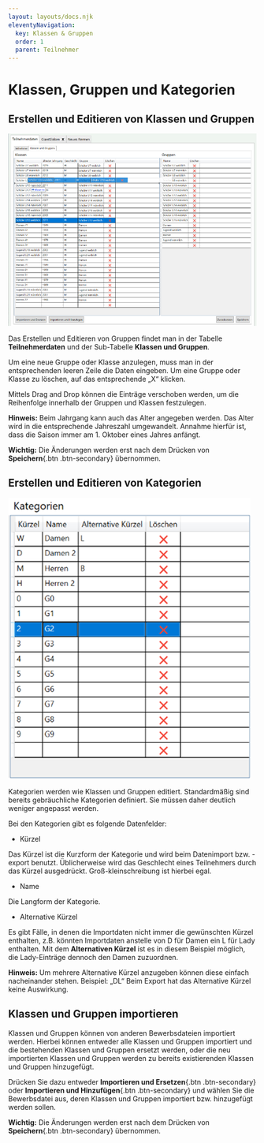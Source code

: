 ```yaml
---
layout: layouts/docs.njk
eleventyNavigation:
  key: Klassen & Gruppen
  order: 1
  parent: Teilnehmer
---
```


# Klassen, Gruppen und Kategorien

## Erstellen und Editieren von Klassen und Gruppen

![Teilnehmer](../../assets/images/de/teilnehmer_bild1.png)

Das Erstellen und Editieren von Gruppen findet man in der Tabelle **Teilnehmerdaten** und der Sub-Tabelle **Klassen und Gruppen**. 

Um eine neue Gruppe oder Klasse anzulegen, muss man in der entsprechenden leeren Zeile die Daten eingeben. Um eine Gruppe oder Klasse zu löschen, auf das entsprechende „X“ klicken.

Mittels Drag and Drop können die Einträge verschoben werden, um die Reihenfolge innerhalb der Gruppen und Klassen festzulegen.

**Hinweis:** Beim Jahrgang kann auch das Alter angegeben werden. Das Alter wird in die entsprechende Jahreszahl umgewandelt. Annahme hierfür ist, dass die Saison immer am 1. Oktober eines Jahres anfängt.

**Wichtig:** Die Änderungen werden erst nach dem Drücken von **Speichern**{.btn .btn-secondary} übernommen.

##	Erstellen und Editieren von Kategorien

![Kategorien](../../assets/images/de/kategorien.png)

Kategorien werden wie Klassen und Gruppen editiert. Standardmäßig sind bereits gebräuchliche Kategorien definiert. Sie müssen daher deutlich weniger angepasst werden.

Bei den Kategorien gibt es folgende Datenfelder:

-	Kürzel

Das Kürzel ist die Kurzform der Kategorie und wird beim Datenimport bzw. -export benutzt. Üblicherweise wird das Geschlecht eines Teilnehmers durch das Kürzel ausgedrückt. Groß-kleinschreibung ist hierbei egal.

-	Name

Die Langform der Kategorie.

-	Alternative Kürzel

Es gibt Fälle, in denen die Importdaten nicht immer die gewünschten Kürzel enthalten, z.B. könnten Importdaten anstelle von D für Damen ein L für Lady enthalten. Mit dem **Alternativen Kürzel** ist es in diesem Beispiel möglich, die Lady-Einträge dennoch den Damen zuzuordnen.

**Hinweis:** Um mehrere Alternative Kürzel anzugeben können diese einfach nacheinander stehen. Beispiel: „DL“
Beim Export hat das Alternative Kürzel keine Auswirkung.

##	Klassen und Gruppen importieren

Klassen und Gruppen können von anderen Bewerbsdateien importiert werden. Hierbei können entweder alle Klassen und Gruppen importiert und die bestehenden Klassen und Gruppen ersetzt werden, oder die neu importierten Klassen und Gruppen werden zu bereits existierenden Klassen und Gruppen hinzugefügt.

Drücken Sie dazu entweder **Importieren und Ersetzen**{.btn .btn-secondary} oder **Importieren und Hinzufügen**{.btn .btn-secondary} und wählen Sie die Bewerbsdatei aus, deren Klassen und Gruppen importiert bzw. hinzugefügt werden sollen.

**Wichtig:** Die Änderungen werden erst nach dem Drücken von **Speichern**{.btn .btn-secondary} übernommen.
